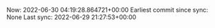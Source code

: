 Now: 2022-06-30 04:19:28.864721+00:00 Earliest commit since sync: None Last sync: 2022-06-29 21:27:53+00:00

